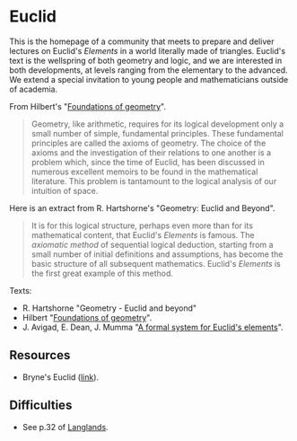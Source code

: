 # Euclid

This is the homepage of a community that meets to prepare and deliver lectures on Euclid's *Elements* in a world literally made of triangles. Euclid's text is the wellspring of both geometry and logic, and we are interested in both developments, at levels ranging from the elementary to the advanced. We extend a special invitation to young people and mathematicians outside of academia.

From Hilbert's "[Foundations of geometry](https://math.berkeley.edu/~wodzicki/160/Hilbert.pdf)".

> Geometry, like arithmetic, requires for its logical development only a small number of simple, fundamental principles. These fundamental principles are called the axioms of geometry. The choice of the axioms and the investigation of their relations to one another is a problem which, since the time of Euclid, has been discussed in numerous excellent memoirs to be found in the mathematical literature. This problem is tantamount to the logical analysis of our intuition of space.

Here is an extract from R. Hartshorne's "Geometry: Euclid and Beyond".

> It is for this logical structure, perhaps even more than for its mathematical content, that Euclid's *Elements* is famous. The *axiomatic method* of sequential logical deduction, starting from a small number of initial definitions and assumptions, has become the basic structure of all subsequent mathematics. Euclid's *Elements* is the first great example of this method.

Texts:

* R. Hartshorne "Geometry - Euclid and beyond"
* Hilbert "[Foundations of geometry](https://math.berkeley.edu/~wodzicki/160/Hilbert.pdf)".
* J. Avigad, E. Dean, J. Mumma "[A formal system for Euclid's elements](https://arxiv.org/abs/0810.4315)".

## Resources

* Bryne's Euclid ([link](https://www.c82.net/euclid/)).

## Difficulties

* See p.32 of [Langlands](https://www.ias.edu/sites/default/files/video/ams/1999/The%20Practice%20of%20Mathematics/The%20Practice%20of%20Mathematics%20-%20Part%203%20-%20Langlands.pdf).
